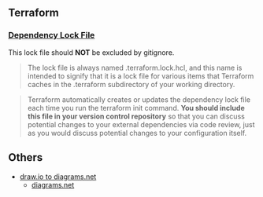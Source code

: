 ## Terraform


### [Dependency Lock File](https://www.terraform.io/language/files/dependency-lock)
This lock file should **NOT** be excluded by gitignore.

> The lock file is always named .terraform.lock.hcl, and this name is intended to signify that it is a lock file for various items that Terraform caches in the .terraform subdirectory of your working directory.

> Terraform automatically creates or updates the dependency lock file each time you run the terraform init command. **You should include this file in your version control repository** so that you can discuss potential changes to your external dependencies via code review, just as you would discuss potential changes to your configuration itself.

## Others
- [draw.io to diagrams.net](https://www.diagrams.net/blog/move-diagrams-net)
    - [diagrams.net](https://www.diagrams.net/)
